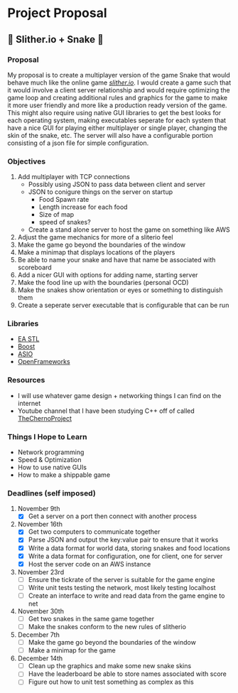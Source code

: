 # Project Proposal
## :snake: Slither.io + Snake :snake:

### Proposal

My proposal is to create a multiplayer version of the game Snake that would
behave much like the online game [_slither.io_](http://slither.io/). I would create a game such that it
would involve a client server relationship and would require optimizing the
game loop and creating additional rules and graphics for the game to make it
more user friendly and more like a production ready version of the game. This
might also require using native GUI libraries to get the best looks for each
operating system, making executables seperate for each system that have a nice
GUI for playing either multiplayer or single player, changing the skin of the
snake, etc. The server will also have a configurable portion consisting of a
json file for simple configuration.

### Objectives

1. Add multiplayer with TCP connections
    * Possibly using JSON to pass data between client and server
    * JSON to conigure things on the server on startup
        * Food Spawn rate
        * Length increase for each food
        * Size of map
        * speed of snakes?
    * Create a stand alone server to host the game on something like AWS
2. Adjust the game mechanics for more of a sliterio feel
3. Make the game go beyond the boundaries of the window
4. Make a minimap that displays locations of the players
5. Be able to name your snake and have that name be associated with scoreboard
6. Add a nicer GUI with options for adding name, starting server
7. Make the food line up with the boundaries (personal OCD)
8. Make the snakes show orientation or eyes or something to distinguish them
9. Create a seperate server executable that is configurable that can be run

### Libraries

* [EA STL](github.com/electronicarts/EASTL)
* [Boost](www.boost.org/)
* [ASIO](think-async.com/)
* [OpenFrameworks](openframeworks.cc)

### Resources

* I will use whatever game design + networking things I can find on the internet
* Youtube channel that I have been studying C++ off of called [TheChernoProject](https://www.youtube.com/user/TheChernoProject)

### Things I Hope to Learn

* Network programming
* Speed & Optimization
* How to use native GUIs
* How to make a shippable game

### Deadlines (self imposed)

1. November 9th
    - [x] Get a server on a port then connect with another process
   
2. November 16th
    - [x] Get two computers to communicate together
    - [x] Parse JSON and output the key:value pair to ensure that it works    
    - [x] Write a data format for world data, storing snakes and food locations
    - [x] Write a data format for configuration, one for client, one for server
    - [x] Host the server code on an AWS instance
3. November 23rd
    - [ ] Ensure the tickrate of the server is suitable for the game engine
    - [ ] Write unit tests testing the network, most likely testing localhost
    - [ ] Create an interface to write and read data from the game engine to net
4. November 30th
    - [ ] Get two snakes in the same game together
    - [ ] Make the snakes conform to the new rules of slitherio
5. December 7th
    - [ ] Make the game go beyond the boundaries of the window
    - [ ] Make a minimap for the game
6. December 14th
     - [ ] Clean up the graphics and make some new snake skins
    - [ ] Have the leaderboard be able to store names associated with score
    - [ ] Figure out how to unit test something as complex as this